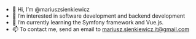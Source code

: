 - 👋 Hi, I’m @mariuszsienkiewicz
- 👀 I’m interested in software development and backend development
- 🌱 I’m currently learning the Symfony framework and Vue.js.
- 📫 To contact me, send an email to mariusz.sienkiewicz.it@gmail.com
